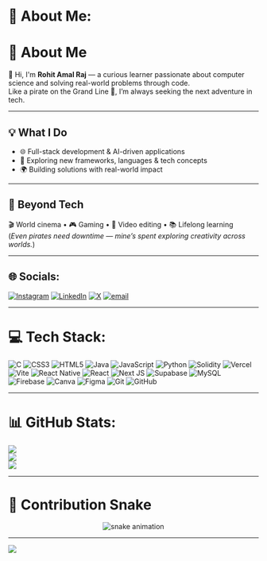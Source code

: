 # 💫 About Me:
# 👾 About Me  

👋 Hi, I'm **Rohit Amal Raj** — a curious learner passionate about computer science and solving real-world problems through code.  
Like a pirate on the Grand Line 🌊, I’m always seeking the next adventure in tech.  

---

## 💡 What I Do  
- 🌐 Full-stack development & AI-driven applications  
- 🧠 Exploring new frameworks, languages & tech concepts  
- 🌍 Building solutions with real-world impact  

---

## 🌱 Beyond Tech  
🎬 World cinema • 🎮 Gaming • 🎥 Video editing • 📚 Lifelong learning  
(*Even pirates need downtime — mine’s spent exploring creativity across worlds.*)  

---

## 🌐 Socials:
[![Instagram](https://img.shields.io/badge/Instagram-%23E4405F.svg?logo=Instagram&logoColor=white)](https://instagram.com/pov.roh1t) 
[![LinkedIn](https://img.shields.io/badge/LinkedIn-%230077B5.svg?logo=linkedin&logoColor=white)](https://linkedin.com/in/rohit-amal-raj) 
[![X](https://img.shields.io/badge/X-black.svg?logo=X&logoColor=white)](https://x.com/Rohitamalraj) 
[![email](https://img.shields.io/badge/Email-D14836?logo=gmail&logoColor=white)](mailto:rohitamalraj@gmail.com) 

---

# 💻 Tech Stack:
![C](https://img.shields.io/badge/c-%2300599C.svg?style=for-the-badge&logo=c&logoColor=white) 
![CSS3](https://img.shields.io/badge/css3-%231572B6.svg?style=for-the-badge&logo=css3&logoColor=white) 
![HTML5](https://img.shields.io/badge/html5-%23E34F26.svg?style=for-the-badge&logo=html5&logoColor=white) 
![Java](https://img.shields.io/badge/java-%23ED8B00.svg?style=for-the-badge&logo=openjdk&logoColor=white) 
![JavaScript](https://img.shields.io/badge/javascript-%23323330.svg?style=for-the-badge&logo=javascript&logoColor=%23F7DF1E) 
![Python](https://img.shields.io/badge/python-3670A0?style=for-the-badge&logo=python&logoColor=ffdd54) 
![Solidity](https://img.shields.io/badge/Solidity-%23363636.svg?style=for-the-badge&logo=solidity&logoColor=white) 
![Vercel](https://img.shields.io/badge/vercel-%23000000.svg?style=for-the-badge&logo=vercel&logoColor=white) 
![Vite](https://img.shields.io/badge/vite-%23646CFF.svg?style=for-the-badge&logo=vite&logoColor=white) 
![React Native](https://img.shields.io/badge/react_native-%2320232a.svg?style=for-the-badge&logo=react&logoColor=%2361DAFB) 
![React](https://img.shields.io/badge/react-%2320232a.svg?style=for-the-badge&logo=react&logoColor=%2361DAFB) 
![Next JS](https://img.shields.io/badge/Next-black?style=for-the-badge&logo=next.js&logoColor=white) 
![Supabase](https://img.shields.io/badge/Supabase-3ECF8E?style=for-the-badge&logo=supabase&logoColor=white) 
![MySQL](https://img.shields.io/badge/mysql-4479A1.svg?style=for-the-badge&logo=mysql&logoColor=white) 
![Firebase](https://img.shields.io/badge/firebase-a08021?style=for-the-badge&logo=firebase&logoColor=ffcd34) 
![Canva](https://img.shields.io/badge/Canva-%2300C4CC.svg?style=for-the-badge&logo=Canva&logoColor=white) 
![Figma](https://img.shields.io/badge/figma-%23F24E1E.svg?style=for-the-badge&logo=figma&logoColor=white) 
![Git](https://img.shields.io/badge/git-%23F05033.svg?style=for-the-badge&logo=git&logoColor=white) 
![GitHub](https://img.shields.io/badge/github-%23121011.svg?style=for-the-badge&logo=github&logoColor=white)

---

# 📊 GitHub Stats:
![](https://github-readme-stats.vercel.app/api?username=Rohitamalraj&theme=dark&hide_border=false&include_all_commits=true&count_private=true)<br/>
![](https://nirzak-streak-stats.vercel.app/?user=Rohitamalraj&theme=dark&hide_border=false)<br/>
![](https://github-readme-stats.vercel.app/api/top-langs/?username=Rohitamalraj&theme=dark&hide_border=false&include_all_commits=true&count_private=true&layout=compact)

---

# 🐍 Contribution Snake
<p align="center">
  <img src="https://raw.githubusercontent.com/Rohitamalraj/Rohitamalraj/output/github-contribution-grid-snake-dark.svg" alt="snake animation" />
</p>

---

[![](https://visitcount.itsvg.in/api?id=Rohitamalraj&icon=0&color=0)](https://visitcount.itsvg.in)

<!-- Proudly created with GPRM ( https://gprm.itsvg.in ) -->
